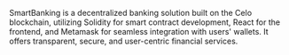 SmartBanking is a decentralized banking solution built on the Celo blockchain, utilizing Solidity for smart contract development, React for the frontend, and Metamask for seamless integration with users' wallets. It offers transparent, secure, and user-centric financial services.
